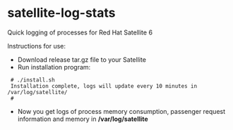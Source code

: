 # satellite-log-stats
Quick logging of processes for Red Hat Satellite 6

Instructions for use:

* Download release tar.gz file to your Satellite
* Run installation program:
```
 # ./install.sh
 Installation complete, logs will update every 10 minutes in /var/log/satellite/
 #
```
* Now you get logs of process memory consumption, passenger request information and memory in **/var/log/satellite**

